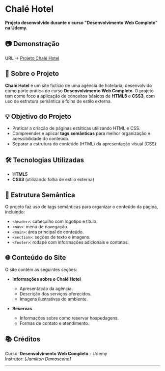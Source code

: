 # Chalé Hotel

**Projeto desenvolvido durante o curso "Desenvolvimento Web Completo" na Udemy.**

## 📷 Demonstração
URL -> <a href="https://maicondante.github.io/Projeto_Chale_Hotel/">Projeto Chalé Hotel</a>

## 🏨 Sobre o Projeto

**Chalé Hotel** é um site fictício de uma agência de hotelaria, desenvolvido como parte prática do curso **Desenvolvimento Web Completo**. O projeto tem como foco a aplicação de conceitos básicos de **HTML5** e **CSS3**, com uso de estrutura semântica e folha de estilo externa.

## 💡 Objetivo do Projeto

- Praticar a criação de páginas estáticas utilizando HTML e CSS.
- Compreender e aplicar **tags semânticas** para melhor organização e acessibilidade do conteúdo.
- Separar a estrutura do conteúdo (HTML) da apresentação visual (CSS).

## 🛠️ Tecnologias Utilizadas

- **HTML5**
- **CSS3** (utilizando folha de estilo externa)

## 📐 Estrutura Semântica

O projeto faz uso de tags semânticas para organizar o conteúdo da página, incluindo:

- `<header>`: cabeçalho com logotipo e título.
- `<nav>`: menu de navegação.
- `<main>`: área principal de conteúdo.
- `<section>`: seções de texto e imagens.
- `<footer>`: rodapé com informações adicionais e contatos.

## 🌐 Conteúdo do Site

O site contém as seguintes seções:

- **Informações sobre o Chalé Hotel**
  - Apresentação da agência.
  - Descrição dos serviços oferecidos.
  - Imagens ilustrativas do ambiente.

- **Reservas**
  - Informações sobre como reservar hospedagens.
  - Formas de contato e atendimento.

## 📚 Créditos

Curso: **Desenvolvimento Web Completo** - Udemy  
Instrutor: *[Jamilton Damasceno]*

---
